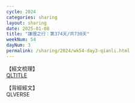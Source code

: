 ```yaml
---
cycle: 2024
categories: sharing
layout: sharing
date: 2025-01-08
title: "謙理之行：第374天/共730天"
weekNum: 54
dayNum: 3
permalink: /sharing/2024/wk54-day3-qianli.html
---
```

【經文梳理】  
[QLTITLE](QLLINK)

【背經經文】  
QLVERSE
